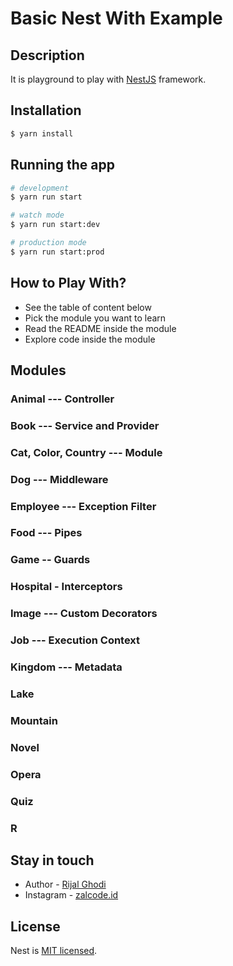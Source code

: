 # Basic Nest With Example

## Description

It is playground to play with [NestJS](https://github.com/nestjs/nest) framework.

## Installation

```bash
$ yarn install
```

## Running the app

```bash
# development
$ yarn run start

# watch mode
$ yarn run start:dev

# production mode
$ yarn run start:prod
```

## How to Play With?

- See the table of content below
- Pick the module you want to learn
- Read the README inside the module
- Explore code inside the module

## Modules

### Animal --- Controller

### Book --- Service and Provider

### Cat, Color, Country --- Module

### Dog --- Middleware

### Employee --- Exception Filter

### Food --- Pipes

### Game -- Guards

### Hospital - Interceptors

### Image --- Custom Decorators

### Job --- Execution Context

### Kingdom --- Metadata

### Lake

### Mountain

### Novel

### Opera

### Quiz

### R

## Stay in touch

- Author - [Rijal Ghodi](https://zalcode.my.id)
- Instagram - [zalcode.id](https://www.instagram.com/zalcode.id/)

## License

Nest is [MIT licensed](LICENSE).
